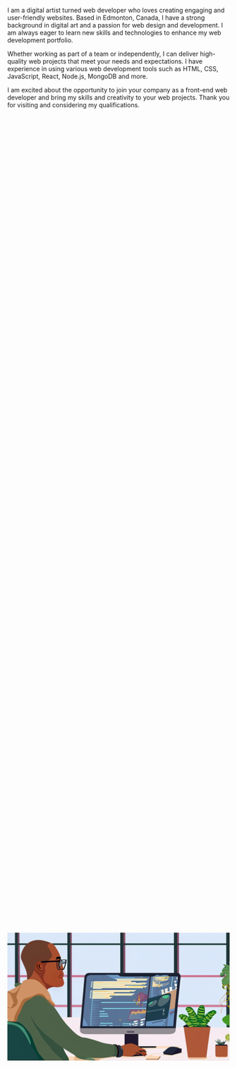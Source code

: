 I am a digital artist turned web developer who loves creating engaging and user-friendly websites. Based in Edmonton, Canada, I have a strong background in digital art and a passion for web design and development. I am always eager to learn new skills and technologies to enhance my web development portfolio.

Whether working as part of a team or independently, I can deliver high-quality web projects that meet your needs and expectations. I have experience in using various web development tools such as HTML, CSS, JavaScript, React, Node.js, MongoDB and more.

I am excited about the opportunity to join your company as a front-end web developer and bring my skills and creativity to your web projects. Thank you for visiting and considering my qualifications.

<div style="display: flex; justify-content: center; align-items: center; height: 100vh;">
  <img src="images/pic1.png" width="800">
</div>

<div style="display: flex; justify-content: center; align-items: center; height: 100vh;">
  <img src="H-Vasq/images/pic1.png" width="800">
</div>

